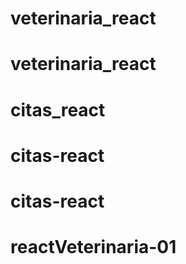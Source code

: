 # veterinaria_react
# veterinaria_react
# citas_react
# citas-react
# citas-react
# reactVeterinaria-01
